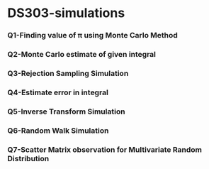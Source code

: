 # DS303-simulations

### Q1-Finding value of π using Monte Carlo Method

### Q2-Monte Carlo estimate of given integral

### Q3-Rejection Sampling Simulation

### Q4-Estimate error in integral

### Q5-Inverse Transform Simulation

### Q6-Random Walk Simulation

### Q7-Scatter Matrix observation for Multivariate Random Distribution




  
